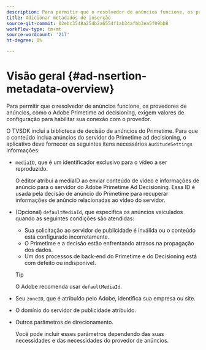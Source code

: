 ```yaml
---
description: Para permitir que o resolvedor de anúncios funcione, os provedores de anúncios, como o Adobe Primetime ad decisioning, exigem valores de configuração para habilitar sua conexão com o provedor.
title: Adicionar metadados de inserção
source-git-commit: 02ebc3548a254b2a6554f1ab34afbb3ea5f09bb8
workflow-type: tm+mt
source-wordcount: '217'
ht-degree: 0%

---
```


# Visão geral {#ad-nsertion-metadata-overview}

Para permitir que o resolvedor de anúncios funcione, os provedores de anúncios, como o Adobe Primetime ad decisioning, exigem valores de configuração para habilitar sua conexão com o provedor.

O TVSDK inclui a biblioteca de decisão de anúncios do Primetime. Para que o conteúdo inclua anúncios do servidor do Primetime ad decisioning, o aplicativo deve fornecer os seguintes itens necessários `AuditudeSettings` informações:

* `mediaID`, que é um identificador exclusivo para o vídeo a ser reproduzido.

  O editor atribui a mediaID ao enviar conteúdo de vídeo e informações de anúncio para o servidor do Adobe Primetime Ad Decisioning. Essa ID é usada pela decisão de anúncio do Primetime para recuperar informações de anúncio relacionadas ao vídeo do servidor.

* (Opcional) `defaultMediaId`, que especifica os anúncios veiculados quando as seguintes condições são atendidas:

   * Sua solicitação ao servidor de publicidade é inválida ou o conteúdo está configurado incorretamente.
   * O Primetime e a decisão estão enfrentando atrasos na propagação dos dados.
   * Um dos processos de back-end do Primetime e do Decisioning está com defeito ou indisponível.

  >[!TIP]
  >
  >O Adobe recomenda usar `defaultMediaId`.

* Seu `zoneID`, que é atribuído pelo Adobe, identifica sua empresa ou site.
* O domínio do servidor de publicidade atribuído.
* Outros parâmetros de direcionamento.

  Você pode incluir esses parâmetros dependendo das suas necessidades e das necessidades do provedor de anúncios.
